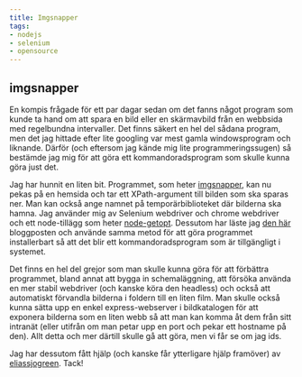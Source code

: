 ```yaml
---
title: Imgsnapper
tags:
- nodejs
- selenium
- opensource
---
```

## imgsnapper

En kompis frågade för ett par dagar sedan om det fanns något program som kunde ta hand om att spara en bild eller en skärmavbild från en webbsida med regelbundna intervaller. Det finns säkert en hel del sådana program, men det jag hittade efter lite googling var mest gamla windowsprogram och liknande. Därför (och eftersom jag kände mig lite programmeringssugen) så bestämde jag mig för att göra ett kommandoradsprogram som skulle kunna göra just det.

Jag har hunnit en liten bit. Programmet, som heter [imgsnapper](https://github.com/LarsSjogreen/imgsnapper), kan nu pekas på en hemsida och tar ett XPath-argument till bilden som ska sparas ner. Man kan också ange namnet på temporärbiblioteket där bilderna ska hamna. Jag använder mig av Selenium webdriver och chrome webdriver och ett node-tillägg som heter [node-getopt](https://github.com/jiangmiao/node-getopt). Dessutom har läste jag [den här](https://x-team.com/blog/a-guide-to-creating-a-nodejs-command/) bloggposten och använde samma metod för att göra programmet installerbart så att det blir ett kommandoradsprogram som är tillgängligt i systemet.

Det finns en hel del grejor som man skulle kunna göra för att förbättra programmet, bland annat att bygga in schemaläggning, att försöka använda en mer stabil webdriver (och kanske köra den headless) och också att automatiskt förvandla bilderna i foldern till en liten film. Man skulle också kunna sätta upp en enkel express-webserver i bildkatalogen för att exponera bilderna som en liten webb så att man kan komma åt dem från sitt intranät (eller utifrån om man petar upp en port och pekar ett hostname på den). Allt detta och mer därtill skulle gå att göra, men vi får se om jag ids.

Jag har dessutom fått hjälp (och kanske får ytterligare hjälp framöver) av [eliassjogreen](https://github.com/eliassjogreen). Tack!